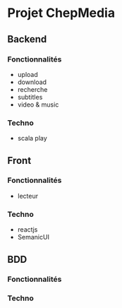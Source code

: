 # Projet ChepMedia

## Backend
### Fonctionnalités
- upload
- download
- recherche 
- subtitles
- video & music

### Techno
- scala play

## Front
### Fonctionnalités
- lecteur 

### Techno
- reactjs
- SemanicUI

## BDD
### Fonctionnalités

### Techno

